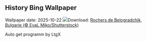 ## History Bing Wallpaper
Wallpaper date: 2025-10-22
![](https://www.bing.com/th?id=OHR.BulgariaRocks_FR-FR6124284800_UHD.jpg&w=1000)Download: [Rochers de Belogradchik, Bulgarie (© EvaL Miko/Shutterstock)](https://www.bing.com/th?id=OHR.BulgariaRocks_FR-FR6124284800_UHD.jpg)

Auto get programm by LtgX

